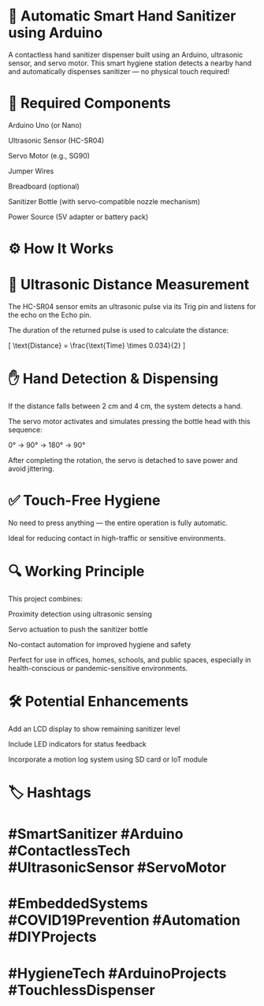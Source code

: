 # 🤖 Automatic Smart Hand Sanitizer using Arduino
A contactless hand sanitizer dispenser built using an Arduino, ultrasonic sensor, and servo motor. This smart hygiene station detects a nearby hand and automatically dispenses sanitizer — no physical touch required!


# 🔧 Required Components
Arduino Uno (or Nano)

Ultrasonic Sensor (HC-SR04)

Servo Motor (e.g., SG90)

Jumper Wires

Breadboard (optional)

Sanitizer Bottle (with servo-compatible nozzle mechanism)

Power Source (5V adapter or battery pack)
# ⚙️ How It Works
# 📏 Ultrasonic Distance Measurement
The HC-SR04 sensor emits an ultrasonic pulse via its Trig pin and listens for the echo on the Echo pin.


The duration of the returned pulse is used to calculate the distance:


[ \text{Distance} = \frac{\text{Time} \times 0.034}{2} ]
# ✋ Hand Detection & Dispensing
If the distance falls between 2 cm and 4 cm, the system detects a hand.

The servo motor activates and simulates pressing the bottle head with this sequence:

0° → 90° → 180° → 90°

After completing the rotation, the servo is detached to save power and avoid jittering.
# ✅ Touch-Free Hygiene
No need to press anything — the entire operation is fully automatic.

Ideal for reducing contact in high-traffic or sensitive environments.
# 🔍 Working Principle
This project combines:

Proximity detection using ultrasonic sensing

Servo actuation to push the sanitizer bottle

No-contact automation for improved hygiene and safety

Perfect for use in offices, homes, schools, and public spaces, especially in health-conscious or pandemic-sensitive environments.
# 🛠️ Potential Enhancements
Add an LCD display to show remaining sanitizer level

Include LED indicators for status feedback

Incorporate a motion log system using SD card or IoT module
# 🏷️ Hashtags
# #SmartSanitizer #Arduino #ContactlessTech #UltrasonicSensor #ServoMotor
# #EmbeddedSystems #COVID19Prevention #Automation #DIYProjects
# #HygieneTech #ArduinoProjects #TouchlessDispenser

